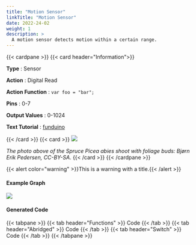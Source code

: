 ```yaml
---
title: "Motion Sensor"
linkTitle: "Motion Sensor"
date: 2022-24-02
weight: 1
description: >
  A motion sensor detects motion within a certain range.
---
```



{{< cardpane >}}
  {{< card header="Information">}}

  **Type** : Sensor

  **Action** : Digital Read

  **Action Function** : `var foo = "bar";`

  **Pins** : 0-7

  **Output Values** : 0-1024

  **Text Tutorial** : [funduino](https://gohugo.io) 

{{< /card >}}
{{< card >}}
   ![](https://upload.wikimedia.org/wikipedia/commons/thumb/9/9e/Picea_abies_shoot_with_buds%2C_Sogndal%2C_Norway.jpg/240px-Picea_abies_shoot_with_buds%2C_Sogndal%2C_Norway.jpg)
   
   _The photo above of the Spruce Picea abies shoot with foliage buds: Bjørn Erik Pedersen, CC-BY-SA._
{{< /card >}}
{{< /cardpane >}}


{{< alert color="warning" >}}This is a warning with a title.{{< /alert >}}

#### Example Graph

   ![](https://upload.wikimedia.org/wikipedia/commons/thumb/9/9e/Picea_abies_shoot_with_buds%2C_Sogndal%2C_Norway.jpg/240px-Picea_abies_shoot_with_buds%2C_Sogndal%2C_Norway.jpg)


#### Generated Code

{{< tabpane >}}
  {{< tab header="Functions" >}}
Code
  {{< /tab >}}
  {{< tab header="Abridged" >}}
Code
  {{< /tab >}}
  {{< tab header="Switch" >}}
 Code
  {{< /tab >}}
{{< /tabpane >}}
